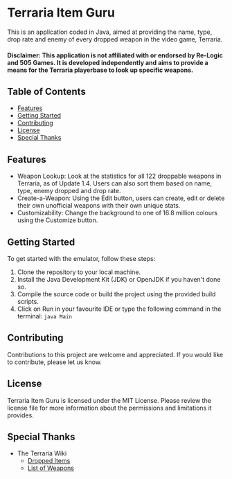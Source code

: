 # Terraria Item Guru

This is an application coded in Java, aimed at providing the name, type, drop rate and enemy of every dropped weapon in the video game, Terraria.

#### Disclaimer: This application is not affiliated with or endorsed by Re-Logic and 505 Games. It is developed independently and aims to provide a means for the Terraria playerbase to look up specific weapons.

## Table of Contents

- [Features](#features)
- [Getting Started](#getting-started)
- [Contributing](#contributing)
- [License](#license)
- [Special Thanks](#special-thanks)

## Features

* Weapon Lookup: Look at the statistics for all 122 droppable weapons in Terraria, as of Update 1.4. Users can also sort them based on name, type, enemy dropped and drop rate.
* Create-a-Weapon: Using the Edit button, users can create, edit or delete their own unofficial weapons with their own unique stats.
* Customizability: Change the background to one of 16.8 million colours using the Customize button.

## Getting Started

To get started with the emulator, follow these steps:

1. Clone the repository to your local machine.
2. Install the Java Development Kit (JDK) or OpenJDK if you haven't done so.
3. Compile the source code or build the project using the provided build scripts.
4. Click on Run in your favourite IDE or type the following command in the terminal: ```java Main```

## Contributing

Contributions to this project are welcome and appreciated. If you would like to contribute, please let us know.

## License

Terraria Item Guru is licensed under the MIT License. Please review the license file for more information about the permissions and limitations it provides.

## Special Thanks

* The Terraria Wiki
  * [Dropped Items](https://terraria.wiki.gg/wiki/Category:Drop_items)
  * [List of Weapons](https://terraria.wiki.gg/wiki/List_of_weapons)